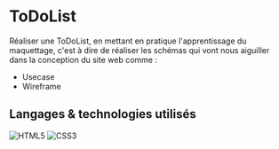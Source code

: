# ToDoList
Réaliser une ToDoList, en mettant en pratique l'apprentissage du maquettage, c'est à dire de réaliser les schémas qui vont nous aiguiller dans la conception du site web comme :
* Usecase
* Wireframe


## Langages & technologies utilisés
![HTML5](https://img.shields.io/badge/-HTML5-orange.svg)
![CSS3](https://img.shields.io/badge/-CSS3-blue.svg)
